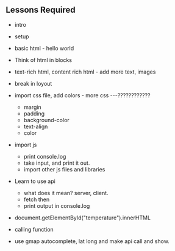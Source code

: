 ## Lessons Required
- intro
- setup
- basic html - hello world
- Think of html in blocks
- text-rich html, content rich html - add more text, images
- break in loyout
- import css file, add colors - more css ---????????????
    - margin
    - padding
    - background-color
    - text-align
    - color

- import js
    - print console.log
    - take input, and print it out.
    - import other js files and libraries

- Learn to use api
    - what does it mean? server, client. 
    - fetch then
    - print output in console.log

- document.getElementById("temperature").innerHTML

- calling function

- use gmap autocomplete, lat long and make api call and show. 


